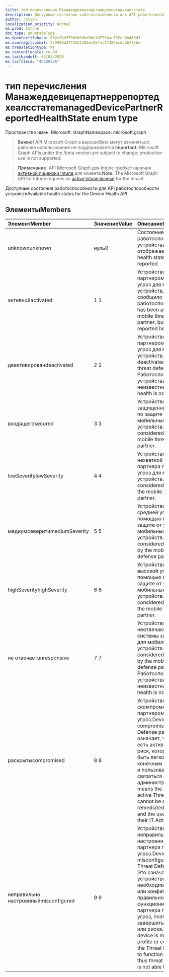 ```yaml
---
title: тип перечисления Манажеддевицепартнеррепортедхеалсстате
description: Доступные состояния работоспособности для API работоспособности устройств
author: rolyon
localization_priority: Normal
ms.prod: Intune
doc_type: enumPageType
ms.openlocfilehash: 832e79d759b969dbd96dfd773bac732ec68460d3
ms.sourcegitcommit: 272996d2772b51105ec25f1cf7482ecda3b74ebe
ms.translationtype: MT
ms.contentlocale: ru-RU
ms.lasthandoff: 03/05/2020
ms.locfileid: "42528526"
---
```

# <a name="manageddevicepartnerreportedhealthstate-enum-type"></a><span data-ttu-id="2e7c7-103">тип перечисления Манажеддевицепартнеррепортедхеалсстате</span><span class="sxs-lookup"><span data-stu-id="2e7c7-103">managedDevicePartnerReportedHealthState enum type</span></span>

<span data-ttu-id="2e7c7-104">Пространство имен: Microsoft. Graph</span><span class="sxs-lookup"><span data-stu-id="2e7c7-104">Namespace: microsoft.graph</span></span>

> <span data-ttu-id="2e7c7-105">**Важно!** API Microsoft Graph в версии/Beta могут изменяться; рабочее использование не поддерживается.</span><span class="sxs-lookup"><span data-stu-id="2e7c7-105">**Important:** Microsoft Graph APIs under the /beta version are subject to change; production use is not supported.</span></span>

> <span data-ttu-id="2e7c7-106">**Примечание.** API Microsoft Graph для Intune требует наличия [активной лицензии Intune](https://go.microsoft.com/fwlink/?linkid=839381) для клиента.</span><span class="sxs-lookup"><span data-stu-id="2e7c7-106">**Note:** The Microsoft Graph API for Intune requires an [active Intune license](https://go.microsoft.com/fwlink/?linkid=839381) for the tenant.</span></span>

<span data-ttu-id="2e7c7-107">Доступные состояния работоспособности для API работоспособности устройств</span><span class="sxs-lookup"><span data-stu-id="2e7c7-107">Available health states for the Device Health API</span></span>

## <a name="members"></a><span data-ttu-id="2e7c7-108">Элементы</span><span class="sxs-lookup"><span data-stu-id="2e7c7-108">Members</span></span>
|<span data-ttu-id="2e7c7-109">Элемент</span><span class="sxs-lookup"><span data-stu-id="2e7c7-109">Member</span></span>|<span data-ttu-id="2e7c7-110">Значение</span><span class="sxs-lookup"><span data-stu-id="2e7c7-110">Value</span></span>|<span data-ttu-id="2e7c7-111">Описание</span><span class="sxs-lookup"><span data-stu-id="2e7c7-111">Description</span></span>|
|:---|:---|:---|
|<span data-ttu-id="2e7c7-112">unknown</span><span class="sxs-lookup"><span data-stu-id="2e7c7-112">unknown</span></span>|<span data-ttu-id="2e7c7-113">нуль</span><span class="sxs-lookup"><span data-stu-id="2e7c7-113">0</span></span>|<span data-ttu-id="2e7c7-114">Состояние работоспособности устройства еще не отображается</span><span class="sxs-lookup"><span data-stu-id="2e7c7-114">Device health state is not yet reported</span></span>|
|<span data-ttu-id="2e7c7-115">активной</span><span class="sxs-lookup"><span data-stu-id="2e7c7-115">activated</span></span>|<span data-ttu-id="2e7c7-116">1 </span><span class="sxs-lookup"><span data-stu-id="2e7c7-116">1</span></span>|<span data-ttu-id="2e7c7-117">Устройство активировано партнером по защите от угроз для мобильных устройств, но еще не сообщило о работоспособности.</span><span class="sxs-lookup"><span data-stu-id="2e7c7-117">Device has been activated by a mobile threat defense partner, but has not yet reported health.</span></span>|
|<span data-ttu-id="2e7c7-118">деактивирован</span><span class="sxs-lookup"><span data-stu-id="2e7c7-118">deactivated</span></span>|<span data-ttu-id="2e7c7-119">2 </span><span class="sxs-lookup"><span data-stu-id="2e7c7-119">2</span></span>|<span data-ttu-id="2e7c7-120">Устройство отключено партнером по защите от угроз для мобильных устройств.</span><span class="sxs-lookup"><span data-stu-id="2e7c7-120">Device has been deactivated by a mobile threat defense partner.</span></span> <span data-ttu-id="2e7c7-121">Работоспособность устройства неизвестна.</span><span class="sxs-lookup"><span data-stu-id="2e7c7-121">The device health is not known.</span></span>|
|<span data-ttu-id="2e7c7-122">входящего</span><span class="sxs-lookup"><span data-stu-id="2e7c7-122">secured</span></span>|<span data-ttu-id="2e7c7-123">3 </span><span class="sxs-lookup"><span data-stu-id="2e7c7-123">3</span></span>|<span data-ttu-id="2e7c7-124">Устройство считается защищенным партнером по защите от угроз для мобильных устройств.</span><span class="sxs-lookup"><span data-stu-id="2e7c7-124">Device is considered secured by the mobile threat defense partner.</span></span>|
|<span data-ttu-id="2e7c7-125">lowSeverity</span><span class="sxs-lookup"><span data-stu-id="2e7c7-125">lowSeverity</span></span>|<span data-ttu-id="2e7c7-126">4 </span><span class="sxs-lookup"><span data-stu-id="2e7c7-126">4</span></span>|<span data-ttu-id="2e7c7-127">Устройство считается нехваткой угроз для партнера по защите от угроз для мобильных устройств.</span><span class="sxs-lookup"><span data-stu-id="2e7c7-127">Device is considered low threat by the mobile threat defense partner.</span></span>|
|<span data-ttu-id="2e7c7-128">медиумсеверити</span><span class="sxs-lookup"><span data-stu-id="2e7c7-128">mediumSeverity</span></span>|<span data-ttu-id="2e7c7-129">5 </span><span class="sxs-lookup"><span data-stu-id="2e7c7-129">5</span></span>|<span data-ttu-id="2e7c7-130">Устройство считается средней угрозой с помощью партнера по защите от угроз для мобильных устройств.</span><span class="sxs-lookup"><span data-stu-id="2e7c7-130">Device is considered medium threat by the mobile threat defense partner.</span></span>|
|<span data-ttu-id="2e7c7-131">highSeverity</span><span class="sxs-lookup"><span data-stu-id="2e7c7-131">highSeverity</span></span>|<span data-ttu-id="2e7c7-132">6 </span><span class="sxs-lookup"><span data-stu-id="2e7c7-132">6</span></span>|<span data-ttu-id="2e7c7-133">Устройство считается высокой угрозой с помощью партнера по защите от угроз для мобильных устройств.</span><span class="sxs-lookup"><span data-stu-id="2e7c7-133">Device is considered high threat by the mobile threat defense partner.</span></span>|
|<span data-ttu-id="2e7c7-134">не отвечает</span><span class="sxs-lookup"><span data-stu-id="2e7c7-134">unresponsive</span></span>|<span data-ttu-id="2e7c7-135">7 </span><span class="sxs-lookup"><span data-stu-id="2e7c7-135">7</span></span>|<span data-ttu-id="2e7c7-136">Устройство считается неотвечающим для системы защиты от угроз для мобильных устройств.</span><span class="sxs-lookup"><span data-stu-id="2e7c7-136">Device is considered unresponsive by the mobile threat defense partner.</span></span> <span data-ttu-id="2e7c7-137">Работоспособность устройства неизвестна.</span><span class="sxs-lookup"><span data-stu-id="2e7c7-137">The device health is not known.</span></span>|
|<span data-ttu-id="2e7c7-138">раскрыты</span><span class="sxs-lookup"><span data-stu-id="2e7c7-138">compromised</span></span>|<span data-ttu-id="2e7c7-139">8 </span><span class="sxs-lookup"><span data-stu-id="2e7c7-139">8</span></span>|<span data-ttu-id="2e7c7-140">Устройство считается скомпрометированным партнером по защите от угроз.</span><span class="sxs-lookup"><span data-stu-id="2e7c7-140">Device is considered compromised by the Threat Defense partner.</span></span> <span data-ttu-id="2e7c7-141">Это означает, что у устройства есть активная угроза или риск, который не может быть легко исправлен конечным пользователем, и пользователь должен связаться с администратором ИТ.</span><span class="sxs-lookup"><span data-stu-id="2e7c7-141">This means the device has an active Threat or Risk which cannot be easily remediated by the end user and the user should contact their IT Admin.</span></span>|
|<span data-ttu-id="2e7c7-142">неправильно настроенный</span><span class="sxs-lookup"><span data-stu-id="2e7c7-142">misconfigured</span></span>|<span data-ttu-id="2e7c7-143">9 </span><span class="sxs-lookup"><span data-stu-id="2e7c7-143">9</span></span>|<span data-ttu-id="2e7c7-144">Устройство считается неправильно настроенным с помощью партнера по защите от угроз.</span><span class="sxs-lookup"><span data-stu-id="2e7c7-144">Device is considered misconfigured with the Threat Defense partner.</span></span> <span data-ttu-id="2e7c7-145">Это означает, что на устройстве отсутствует необходимый профиль или конфигурация для правильного функционирования партнера по защите от угроз, поэтому не удается завершить анализ угроз или риска.</span><span class="sxs-lookup"><span data-stu-id="2e7c7-145">This means the device is missing a required profile or configuration for the Threat Defense Partner to function properly and is thus threat or risk analysis is not able to complete.</span></span>|



